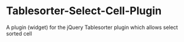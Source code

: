 Tablesorter-Select-Cell-Plugin
==============================

A plugin (widget) for the jQuery Tablesorter plugin  which allows select sorted cell
